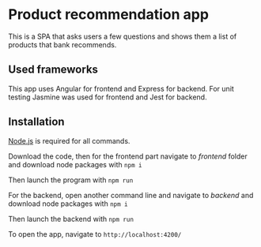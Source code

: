 # Product recommendation app

This is a SPA that asks users a few questions and shows them a list of products that bank recommends.

## Used frameworks

This app uses Angular for frontend and Express for backend. For unit testing Jasmine was used for frontend and Jest for backend.

## Installation

[Node.js](https://nodejs.org/en) is required for all commands.

Download the code, then for the frontend part navigate to _frontend_ folder and download node packages with `npm i`

Then launch the program with `npm run`

For the backend, open another command line and navigate to _backend_ and download node packages with `npm i`

Then launch the backend with `npm run`

To open the app, navigate to `http://localhost:4200/` 
